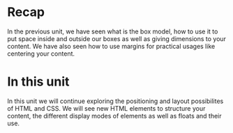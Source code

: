 # Recap

In the previous unit, we have seen what is the box model, how to use it to put space inside and outside our boxes as well as giving dimensions to your content. We have also seen how to use margins for practical usages like centering your content.

# In this unit

In this unit we will continue exploring the positioning and layout possibilites of HTML and CSS. We will see new HTML elements to structure your content, the different display modes of elements as well as floats and their use.